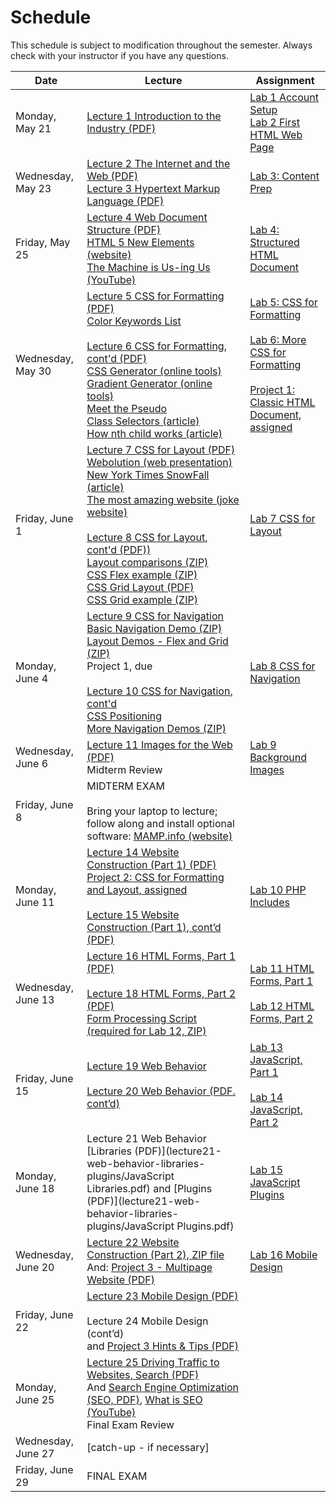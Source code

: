 # Schedule
This schedule is subject to modification throughout the semester. Always check with your instructor if you have any questions.

| Date               | Lecture                                                      | Assignment                                                   |
| ------------------ | ------------------------------------------------------------ | ------------------------------------------------------------ |
| Monday, May 21     | [Lecture 1 Introduction to the Industry (PDF)](lecture01-introduction-to-the-industry/introduction-to-the-industry.pdf) | [Lab 1 Account Setup](lab01-account-setup/instructions.md)<br>[Lab 2 First HTML Web Page](lab02-first-html-webpage/instructions.md) |
| Wednesday, May 23  | [Lecture 2 The Internet and the Web (PDF)](lecture02-internet-and-web/internet-and-web.pdf)<br>[Lecture 3 Hypertext Markup Language (PDF)](lecture03-web-and-html/web-and-html.pdf) | [Lab 3: Content Prep](lab03-content-prep/instructions.md)    |
| Friday, May 25     | [Lecture 4 Web Document Structure (PDF)](lecture04-web-document-structure/web-document-structure.pdf)<br />[HTML 5 New Elements (website)](https://www.w3schools.com/html/html5_new_elements.asp)<br />[The Machine is Us-ing Us (YouTube)](https://youtu.be/NLlGopyXT_g) | [Lab 4: Structured HTML Document](lab04-structured-html-document/instructions.md) |
| Wednesday, May 30  | [Lecture 5 CSS for Formatting (PDF)](lecture05-css-for-formatting/css-for-formatting.pdf)<br />[Color Keywords List](https://developer.mozilla.org/en-US/docs/Web/CSS/color_value)<br><br>[Lecture 6 CSS for Formatting, cont'd (PDF)](lecture06-css-for-formatting2/selectors-box-floats.pdf)<br>[CSS Generator (online tools)](http://css3generator.com/)<br>[Gradient Generator (online tools)](http://www.colorzilla.com/gradient-editor/)<br>[Meet the Pseudo Class Selectors (article)](https://css-tricks.com/pseudo-class-selectors/)<br>[How nth child works (article)](https://css-tricks.com/how-nth-child-works/) | [Lab 5: CSS for Formatting](lab05-css-for-formatting-1/instructions.md)<br><br>[Lab 6: More CSS for Formatting](lab06-css-for-formatting-2/instructions.md)<br><br>[Project 1: Classic HTML Document, assigned](project01-classic-html-document/instructions.md) |
| Friday, June 1     | [Lecture 7 CSS for Layout (PDF)](lecture07-css-for-layout/css-for-layout.pdf)<br>[Webolution (web presentation)](http://fabianburghardt.de/webolution/)<br>[New York Times SnowFall (article)](http://www.nytimes.com/projects/2012/snow-fall)<br>[The most amazing website (joke website)](http://www.themostamazingwebsiteontheinternet.com/)<br><br>[Lecture 8 CSS for Layout, cont'd (PDF))](lecture08-css-for-layout2/css-for-layout2.pdf)<br>[Layout comparisons (ZIP)](lecture08-css-for-layout2/layout-comparisons.zip)<br>[CSS Flex example (ZIP)](lecture08-css-for-layout2/flex-example.zip)<br>[CSS Grid Layout (PDF)](lecture08-css-for-layout2/css-grid-layout.pdf)<br>[CSS Grid example (ZIP)](lecture08-css-for-layout2/grid-example.zip) | [Lab 7 CSS for Layout](lab07-css-for-layout/instructions.md) |
| Monday, June 4     | [Lecture 9 CSS for Navigation](lecture09-css-for-navigation/navigation-part1.pdf)<br />[Basic Navigation Demo (ZIP)](lecture09-css-for-navigation/basic-navigation-demo.zip)<br>[Layout Demos - Flex and Grid (ZIP)](lecture09-css-for-navigation/layout-demos.zip)<br>Project 1, due<br><br>[Lecture 10 CSS for Navigation, cont'd](lecture10-css-for-navigation2/navigation-part2.pdf)<br>[CSS Positioning](lecture10-css-for-navigation2/css-positioning.pdf)<br>[More Navigation Demos (ZIP)](lecture10-css-for-navigation2/more-nav-demos.zip) | [Lab 8 CSS for Navigation](lab08-css-for-navigation/instructions.md) |
| Wednesday, June 6  | [Lecture 11 Images for the Web (PDF)](lecture11-images-for-web/images-for-web.pdf)<br>Midterm Review | [Lab 9 Background Images](lab09-background-images/instructions.md) |
| Friday, June 8     | MIDTERM EXAM<br /><br>Bring your laptop to lecture; follow along and install optional software:  [MAMP.info (website)](https://www.mamp.info/en/downloads/) |                                                              |
| Monday, June 11    | [Lecture 14 Website Construction (Part 1) (PDF)](lecture14-website-construction/server-side-includes.pdf)<br />[Project 2: CSS for Formatting and Layout, assigned](project02-css-for-formatting-and-layout/instructions.md)<br><br>[Lecture 15 Website Construction (Part 1), cont’d (PDF)](lecture15-website-construction2/wamp-mamp.pdf) | [Lab 10 PHP Includes](lab10-php-includes/instructions.md)    |
| Wednesday, June 13 | [Lecture 16 HTML Forms, Part 1 (PDF)](lecture16-html-forms1/html-forms1.pdf)<br><br>[Lecture 18 HTML Forms, Part 2 (PDF)](lecture18-html-forms2/html-forms2.pdf)<br>[Form Processing Script (required for Lab 12, ZIP)](http://urcsc170.org/rkostin/distribution/form_processing_script.zip) | [Lab 11 HTML Forms, Part 1](lab11-html-forms-1/instructions.md)<br><br>[Lab 12 HTML Forms, Part 2](lab12-html-forms-2/instructions.md) |
| Friday, June 15    | [Lecture 19 Web Behavior](lecture19-web-behavior/webpage-behavior.pdf)<br><br>[Lecture 20 Web Behavior (PDF. cont’d)](lecture20-web-behavior2/document-object-model.pdf) | [Lab 13 JavaScript, Part 1](lab13-javascript-1/instructions.md)<br><br>[Lab 14 JavaScript, Part 2](lab14-javascript-2/instructions.md) |
| Monday, June 18    | Lecture 21 Web Behavior [Libraries (PDF)](lecture21-web-behavior-libraries-plugins/JavaScript Libraries.pdf) and [Plugins (PDF)](lecture21-web-behavior-libraries-plugins/JavaScript Plugins.pdf) | [Lab 15 JavaScript Plugins](lab15-javaScript-plugins/instructions.md) |
| Wednesday, June 20 | [Lecture 22 Website Construction (Part 2), ZIP file](lecture22-website-construction2/demo-files.zip)<br>And: [Project 3 - Multipage Website (PDF)](project03-multipage-website/instructions.md) | [Lab 16 Mobile Design](lab16-mobile-design/instructions.md)  |
| Friday, June 22    | [Lecture 23 Mobile Design (PDF)](lecture23-mobile-design/mobile-design.pdf)<br><br>Lecture 24 Mobile Design (cont’d)<br>and [Project 3 Hints & Tips (PDF)](lecture24-mobile-design2/html-structure-for-project3.pdf) |                                                              |
| Monday, June 25    | [Lecture 25 Driving Traffic to Websites, Search (PDF)](lecture25-driving-traffic-to-websites/search.pdf)<br>And [Search Engine Optimization (SEO, PDF)](lecture25-driving-traffic-to-websites/periodic-table-of-seo-success-factors.pdf), [What is SEO (YouTube)](https://youtu.be/hF515-0Tduk)<br>Final Exam Review |                                                              |
| Wednesday, June 27 | [catch-up - if necessary]                                    |                                                              |
| Friday, June 29    | FINAL EXAM                                                   |                                                              |

